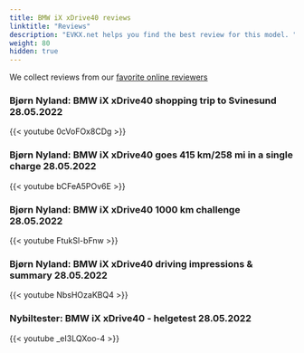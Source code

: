 ```yaml
---
title: BMW iX xDrive40 reviews
linktitle: "Reviews"
description: "EVKX.net helps you find the best review for this model. "
weight: 80
hidden: true
---
```

<object class="img-fluid" type="image/svg+xml" data="../modelnavigation.svg"></object>
We collect reviews from our [favorite online reviewers](/guides/evreviewers/)

### Bjørn Nyland: BMW iX xDrive40 shopping trip to Svinesund 28.05.2022

{{< youtube 0cVoFOx8CDg >}}

### Bjørn Nyland: BMW iX xDrive40 goes 415 km/258 mi in a single charge 28.05.2022

{{< youtube bCFeA5POv6E >}}

### Bjørn Nyland: BMW iX xDrive40 1000 km challenge 28.05.2022

{{< youtube FtukSl-bFnw >}}

### Bjørn Nyland: BMW iX xDrive40 driving impressions & summary 28.05.2022

{{< youtube NbsHOzaKBQ4 >}}

### Nybiltester: BMW iX xDrive40 - helgetest 28.05.2022

{{< youtube _eI3LQXoo-4 >}}


